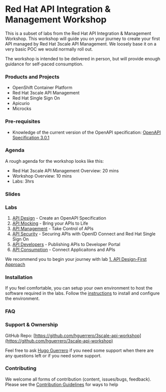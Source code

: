# Red Hat API Integration &amp; Management Workshop

This is a subset of labs from the Red Hat API Integration &amp; Management Workshop. This workshop will guide you on your journey to create your first API managed by Red Hat 3scale API Management. We loosely base it on a very basic POC we would normally roll out.

The workshop is intended to be delivered in person, but will provide enough guidance for self-paced consumption.

### Products and Projects

* OpenShift Container Platform
* Red Hat 3scale API Management
* Red Hat Single Sign On
* Apicurio
* Microcks

### Pre-requisites

* Knowledge of the current version of the OpenAPI specification: [OpenAPI Specification 3.0.1](https://github.com/OAI/OpenAPI-Specification/blob/master/versions/3.0.1.md)


### Agenda

A rough agenda for the workshop looks like this:

* Red Hat 3scale API Management Overview: 20 mins
* Workshop Overview: 10 mins
* Labs: 3hrs


### Slides



### Labs

1. [API Design](docs/labs/lab01.md) - Create an OpenAPI Specification
1. [API Mocking](docs/labs/lab02.md) - Bring your APIs to Life
1. [API Management](docs/labs/lab03.md) - Take Control of APIs
1. [API Security](docs/labs/lab03.md) - Securing APIs with OpenID Connect and Red Hat Single Sign On
1. [API Developers](docs/labs/lab04.md) - Publishing APIs to Developer Portal
1. [API Consumption](docs/labs/lab04.md) - Connect Applicaitons and APIs

We recommend you to begin your journey with lab [1. API Design-First Approach](docs/labs/lab1.md)

### Installation

If you feel comfortable, you can setup your own environment to host the software required in the labs. Follow the [instructions](docs/install.md) to install and configure the environment.

### FAQ



### Support & Ownership

GitHub Repo: [https://github.com/hguerrero/3scale-api-workshop](https://github.com/hguerrero/3scale-api-workshop)

Feel free to ask [Hugo Guerrero](mailto:hguerrero@redhat.com) if you need some support when there are any questions left or if you need some support.

### Contributing

We welcome all forms of contribution (content, issues/bugs, feedback). Please see the [Contribution Guidelines](docs/contributing.md) for ways to help

